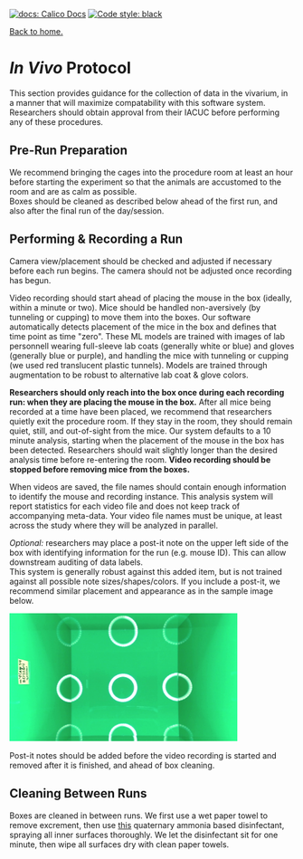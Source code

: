 <p>
    <a href="https://docs.calicolabs.com/python-template"><img alt="docs: Calico Docs" src="https://img.shields.io/badge/docs-Calico%20Docs-28A049.svg"></a>
    <a href="https://github.com/psf/black"><img alt="Code style: black" src="https://img.shields.io/badge/code%20style-black-000000.svg"></a>
</p>

[Back to home.](../README.md)

# <i>In Vivo</i> Protocol
This section provides guidance for the collection of data in the vivarium, in a manner that will maximize compatability
with this software system.  Researchers should obtain approval from their IACUC before performing any of these procedures.

## Pre-Run Preparation
We recommend bringing the cages into the procedure room at least an hour before starting the experiment 
so that the animals are accustomed to the room and are as calm as possible.  
Boxes should be cleaned as described below ahead of the first run, and also after the final run of the day/session.

## Performing & Recording a Run
Camera view/placement should be checked and adjusted if necessary before each run begins.  The camera should
not be adjusted once recording has begun.

Video recording should start ahead of placing the mouse in the box (ideally, within a minute or two).
Mice should be handled non-aversively (by tunneling or cupping) to move them into the boxes.
Our software automatically detects placement of the mice in the box and defines that time point as time "zero".
These ML models are trained with images of lab personnell wearing full-sleeve lab coats (generally white or blue)
and gloves (generally blue or purple), and handling the mice with tunneling or cupping (we used red translucent plastic
tunnels).  Models are trained through augmentation to be robust to alternative lab coat & glove colors.

<b>Researchers should only reach into the box once during each recording run: when they are placing the mouse in the box.</b>
After all mice being recorded at a time have been placed, we recommend that researchers quietly exit the procedure room.
If they stay in the room, they should remain quiet, still, and out-of-sight from the mice.
Our system defaults to a 10 minute analysis, starting when the placement of the mouse in the box has been detected.
Researchers should wait slightly longer than the desired analysis time before re-entering the room.
<b>Video recording should be stopped before removing mice from the boxes.</b> 

When videos are saved, the file names should contain enough information to identify the mouse and recording instance.
This analysis system will report statistics for each video file and does not keep track of accompanying meta-data.  Your
video file names must be unique, at least across the study where they will be analyzed in parallel.

<i>Optional:</i> researchers may place a post-it note on the upper left side of the box with identifying information
for the run (e.g. mouse ID).  This can allow downstream auditing of data labels.  
This system is generally robust against this added item, but is not trained against all possible note sizes/shapes/colors.
If you include a post-it, we recommend similar placement and appearance as in the sample image below.

<img src="imgs/emptyBoxWithLabel.png" width=80%>

Post-it notes should be added before the video recording is started and removed after it is finished, and ahead of box cleaning.

## Cleaning Between Runs
Boxes are cleaned in between runs.  We first use a wet paper towel to remove excrement, then use 
[this](https://www.coneinstruments.com/product/Protex-One-Step-Disinfectant-Spray-CI?option=911449)
quaternary ammonia based disinfectant, spraying all inner surfaces thoroughly.  We let the disinfectant
sit for one minute, then wipe all surfaces dry with clean paper towels.  



